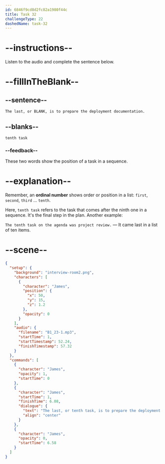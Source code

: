 ```yaml
---
id: 6846f9cd8d2fc82a1980f44c
title: Task 32
challengeType: 22
dashedName: task-32
---
```


<!-- (audio) James: The last, or tenth task, is to prepare the deployment documentation. -->

# --instructions--

Listen to the audio and complete the sentence below.

# --fillInTheBlank--

## --sentence--

`The last, or BLANK, is to prepare the deployment documentation.`

## --blanks--

`tenth task`

### --feedback--

These two words show the position of a task in a sequence.

# --explanation--

Remember, an **ordinal number** shows order or position in a list: `first`, `second`, `third` ... `tenth`.

Here, `tenth task` refers to the task that comes after the ninth one in a sequence. It's the final step in the plan. Another example:

`The tenth task on the agenda was project review.` — It came last in a list of ten items.

# --scene--

```json
{
  "setup": {
    "background": "interview-room2.png",
    "characters": [
      {
        "character": "James",
        "position": {
          "x": 50,
          "y": 15,
          "z": 1.2
        },
        "opacity": 0
      }
    ],
    "audio": {
      "filename": "B1_23-1.mp3",
      "startTime": 1,
      "startTimestamp": 52.24,
      "finishTimestamp": 57.32
    }
  },
  "commands": [
    {
      "character": "James",
      "opacity": 1,
      "startTime": 0
    },
    {
      "character": "James",
      "startTime": 1,
      "finishTime": 6.08,
      "dialogue": {
        "text": "The last, or tenth task, is to prepare the deployment documentation.",
        "align": "center"
      }
    },
    {
      "character": "James",
      "opacity": 0,
      "startTime": 6.58
    }
  ]
}
```
